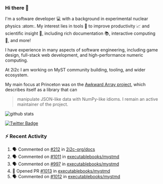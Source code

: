 ### Hi there 👋 

I'm a software developer 💻 with a background in experimental nuclear physics :atom:. My interest lies in tools :wrench: to improve productivity :chart_with_upwards_trend: and scientific insight :telescope:, including rich documentation 📚, interactive computing 🧮, and more! 

I have experience in many aspects of software engineering, including game design, full-stack web development, and high-performance numeric computing. 

At 2i2c I am working on MyST community building, tooling, and wider ecosystem. 

My main focus at Princeton was on the [Awkward Array project](awkward-array.org/), which describes itself as a library that can 
> manipulate JSON-like data with NumPy-like idioms. I remain an active maintainer of the project. 

![github stats](https://github-readme-stats.vercel.app/api?username=agoose77&show_icons=true&hide_rank=true&hide_title=true&bg_color=30,e76445,904e95&text_color=efe3ec&icon_color=efe3ec)
<!--
**agoose77/agoose77** is a ✨ _special_ ✨ repository because its `README.md` (this file) appears on your GitHub profile.

Here are some ideas to get you started:

- 🔭 I’m currently working on ...
- 🌱 I’m currently learning ...
- 👯 I’m looking to collaborate on ...
- 🤔 I’m looking for help with ...
- 💬 Ask me about ...
- 📫 How to reach me: ...
- 😄 Pronouns: ...
- ⚡ Fun fact: ...
-->

[![Twitter Badge](https://img.shields.io/twitter/follow/agoose77?style=flat-square&logo=Twitter&logoColor=white&color=cornflowerblue)](https://twitter.com/agoose77)

### :zap: Recent Activity

<!--START_SECTION:activity-->
1. 🗣 Commented on [#212](https://github.com/2i2c-org/docs/issues/212#issuecomment-2010628550) in [2i2c-org/docs](https://github.com/2i2c-org/docs)
2. 🗣 Commented on [#1011](https://github.com/executablebooks/mystmd/pull/1011#issuecomment-2010220217) in [executablebooks/mystmd](https://github.com/executablebooks/mystmd)
3. 🗣 Commented on [#997](https://github.com/executablebooks/mystmd/issues/997#issuecomment-2009981853) in [executablebooks/mystmd](https://github.com/executablebooks/mystmd)
4. 💪 Opened PR [#1013](https://github.com/executablebooks/mystmd/pull/1013) in [executablebooks/mystmd](https://github.com/executablebooks/mystmd)
5. 🗣 Commented on [#1012](https://github.com/executablebooks/mystmd/pull/1012#issuecomment-2009837206) in [executablebooks/mystmd](https://github.com/executablebooks/mystmd)
<!--END_SECTION:activity-->

